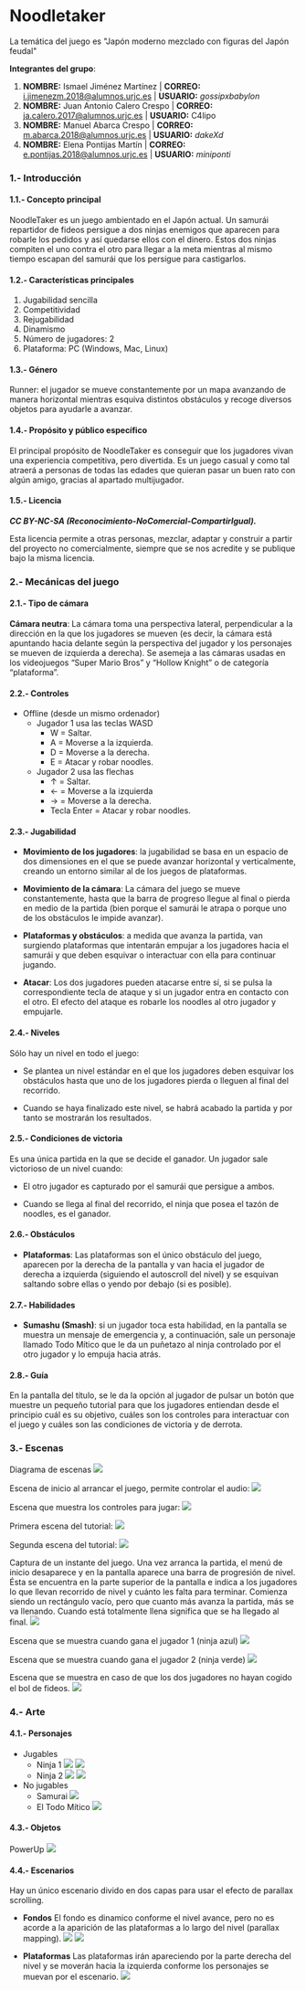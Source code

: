 # Noodletaker
La temática del juego es "Japón moderno mezclado con figuras del Japón feudal"

**Integrantes del grupo**:
1. **NOMBRE:** Ismael Jiménez Martínez | **CORREO:** i.jimenezm.2018@alumnos.urjc.es | **USUARIO:** _gossipxbabylon_
2. **NOMBRE:** Juan Antonio Calero Crespo | **CORREO:** ja.calero.2017@alumnos.urjc.es | **USUARIO:** C4lipo
3. **NOMBRE:** Manuel Abarca Crespo | **CORREO:** m.abarca.2018@alumnos.urjc.es | **USUARIO:** _dakeXd_
4. **NOMBRE:** Elena Pontijas Martín | **CORREO:** e.pontijas.2018@alumnos.urjc.es | **USUARIO:** _miniponti_



### 1.- Introducción
#### 1.1.- Concepto principal
NoodleTaker es un juego ambientado en el Japón actual. Un samurái repartidor de fideos persigue a dos ninjas enemigos que aparecen para robarle los pedidos y así quedarse ellos con el dinero. Estos dos ninjas compiten el uno contra el otro para llegar a la meta mientras al mismo tiempo escapan del samurái que los persigue para castigarlos.
  
#### 1.2.- Características principales
1. Jugabilidad sencilla
2. Competitividad
3. Rejugabilidad
4. Dinamismo
5. Número de jugadores: 2
6. Plataforma: PC (Windows, Mac, Linux)

#### 1.3.- Género
Runner: el jugador se mueve constantemente por un mapa avanzando de manera horizontal mientras esquiva distintos obstáculos y recoge diversos objetos para ayudarle a avanzar.

#### 1.4.- Propósito y público específico
El principal propósito de NoodleTaker es conseguir que los jugadores vivan una  experiencia competitiva, pero divertida. Es un juego casual y como tal atraerá a personas de todas las edades que quieran pasar un buen rato con algún amigo, gracias al apartado multijugador. 

#### 1.5.- Licencia
___CC BY-NC-SA (Reconocimiento-NoComercial-CompartirIgual).___

Esta licencia permite a otras personas, mezclar, adaptar y construir a partir del proyecto no comercialmente, siempre que se nos acredite y se publique bajo la misma licencia.

### 2.- Mecánicas del juego
#### 2.1.- Tipo de cámara
__Cámara neutra__: La cámara toma una perspectiva lateral, perpendicular a la dirección en la que los jugadores se mueven (es decir, la cámara está apuntando hacia delante según la perspectiva del jugador y los personajes se mueven de izquierda a derecha). Se asemeja a las cámaras usadas en los videojuegos “Super Mario Bros” y “Hollow Knight” o de categoría “plataforma”. 

#### 2.2.- Controles
* Offline (desde un mismo ordenador)
	* Jugador 1 usa las teclas WASD
		* W = Saltar.
		* A = Moverse a la izquierda.
		* D = Moverse a la derecha.
		* E = Atacar y robar noodles.
	* Jugador 2 usa las flechas
		* ↑ = Saltar.
		* ← = Moverse a la izquierda
		* → = Moverse a la derecha.
		* Tecla Enter = Atacar y robar noodles.


#### 2.3.- Jugabilidad
* **Movimiento de los jugadores**: la jugabilidad se basa en un espacio de dos dimensiones en el que se puede avanzar horizontal y verticalmente, creando un entorno similar al de los juegos de plataformas.

* **Movimiento de la cámara**: La cámara del juego se mueve constantemente, hasta que la barra de progreso llegue al final o pierda en medio de la partida (bien porque el samurái le atrapa o porque uno de los obstáculos le impide avanzar).

* **Plataformas y obstáculos**: a medida que avanza la partida, van surgiendo plataformas que intentarán empujar a los jugadores hacia el samurái y que deben esquivar o interactuar con ella para continuar jugando.

* **Atacar**: Los dos jugadores pueden atacarse entre sí, si se pulsa la correspondiente tecla de ataque y si un jugador entra en contacto con el otro. El efecto del ataque es robarle los noodles al otro jugador y empujarle.

#### 2.4.- Niveles
Sólo hay un nivel en todo el juego:

* Se plantea un nivel estándar en el que los jugadores deben esquivar los obstáculos hasta que uno de los jugadores pierda o lleguen al final del recorrido.

* Cuando se haya finalizado este nivel, se habrá acabado la partida y por tanto se mostrarán los resultados.

#### 2.5.- Condiciones de victoria
Es una única partida en la que se decide el ganador. Un jugador sale victorioso de un nivel cuando:

* El otro jugador es capturado por el samurái que persigue a ambos.

* Cuando se llega al final del recorrido, el ninja que posea el tazón de noodles, es el ganador.

#### 2.6.- Obstáculos
* **Plataformas**: Las plataformas son el único obstáculo del juego, aparecen por la derecha de la pantalla y van hacia el jugador de derecha a izquierda (siguiendo el autoscroll del nivel) y se esquivan saltando sobre ellas o yendo por debajo (si es posible).

#### 2.7.- Habilidades
* **Sumashu (Smash)**: si un jugador toca esta habilidad, en la pantalla se muestra un mensaje de emergencia y, a continuación, sale un personaje llamado Todo Mítico que le da un puñetazo al ninja controlado por el otro jugador y lo empuja hacia atrás.

#### 2.8.- Guía
En la pantalla del título, se le da la opción al jugador de pulsar un botón que muestre un pequeño tutorial para que los jugadores entiendan desde el principio cuál es su objetivo, cuáles son los controles para interactuar con el juego y cuáles son las condiciones de victoria y de derrota.

### 3.- Escenas
Diagrama de escenas
![](https://github.com/miniponti/noodletaker/blob/main/assets/interface/scenes/diagrama%20de%20escenas.png)

Escena de inicio al arrancar el juego, permite controlar el audio:
![](https://github.com/miniponti/noodletaker/blob/main/assets/interface/scenes/START_SCENE.PNG)

Escena que muestra los controles para jugar:
![](https://github.com/miniponti/noodletaker/blob/main/assets/interface/scenes/CONTROLS_SCENE.PNG)

Primera escena del tutorial:
![](https://github.com/miniponti/noodletaker/blob/main/assets/interface/scenes/TUTORIAL_1_SCENE.PNG)

Segunda escena del tutorial:
![](https://github.com/miniponti/noodletaker/blob/main/assets/interface/scenes/TUTORIAL_2_SCENE.png)

Captura de un instante del juego. Una vez arranca la partida, el menú de inicio desaparece y en la pantalla aparece una barra de progresión de nivel. Ésta se encuentra en la parte superior de la pantalla e indica a los jugadores lo que llevan recorrido de nivel y cuánto les falta para terminar. Comienza siendo un rectángulo vacío, pero que cuanto más avanza la partida, más se va llenando. Cuando está totalmente llena significa que se ha llegado al final.
![](https://github.com/miniponti/noodletaker/blob/main/assets/interface/scenes/GAME_SCENE.png)

Escena que se muestra cuando gana el jugador 1 (ninja azul)
![](https://github.com/miniponti/noodletaker/blob/main/assets/interface/scenes/P1_WINS_SCENE.PNG)

Escena que se muestra cuando gana el jugador 2 (ninja verde)
![](https://github.com/miniponti/noodletaker/blob/main/assets/interface/scenes/P2_WINS_SCENE.PNG)

Escena que se muestra en caso de que los dos jugadores no hayan cogido el bol de fideos.
![](https://github.com/miniponti/noodletaker/blob/main/assets/interface/scenes/BAD_ENDING_SCENE.png)
	
### 4.- Arte
#### 4.1.- Personajes
* Jugables
	* Ninja 1
	![](https://github.com/miniponti/noodletaker/blob/main/assets/concept%20art/ninjaAzul_CONCEPT.png)
	![](https://github.com/miniponti/noodletaker/blob/main/assets/sprites/BLUE_SPRITESHEET.png)
	* Ninja 2
	![](https://github.com/miniponti/noodletaker/blob/main/assets/concept%20art/ninjaVerde_CONCEPT.png)
	![](https://github.com/miniponti/noodletaker/blob/main/assets/sprites/GREEN_SPRITESHEET.png)
* No jugables
	* Samurai
	![](https://github.com/miniponti/noodletaker/blob/main/assets/concept%20art/samurai_CONCEPT.png)
	* El Todo Mítico
	![](https://github.com/miniponti/noodletaker/blob/main/assets/sprites/ETM.png)
	
#### 4.3.- Objetos
PowerUp
![](https://github.com/miniponti/noodletaker/blob/main/assets/sprites/POWERUP.png)

#### 4.4.- Escenarios
Hay un único escenario divido en dos capas para usar el efecto de parallax scrolling.

* **Fondos** El fondo es dinamico conforme el nivel avance, pero no es acorde a la aparición de las plataformas a lo largo del nivel (parallax mapping).
![](https://github.com/miniponti/noodletaker/blob/main/assets/sprites/Background1.png)
![](https://github.com/miniponti/noodletaker/blob/main/assets/sprites/Background3.png)

	
* **Plataformas** Las plataformas irán apareciendo por la parte derecha del nivel y se moverán hacia la izquierda conforme los personajes se muevan por el escenario.
![](https://github.com/miniponti/noodletaker/blob/main/assets/sprites/PLATFORM2.png)
